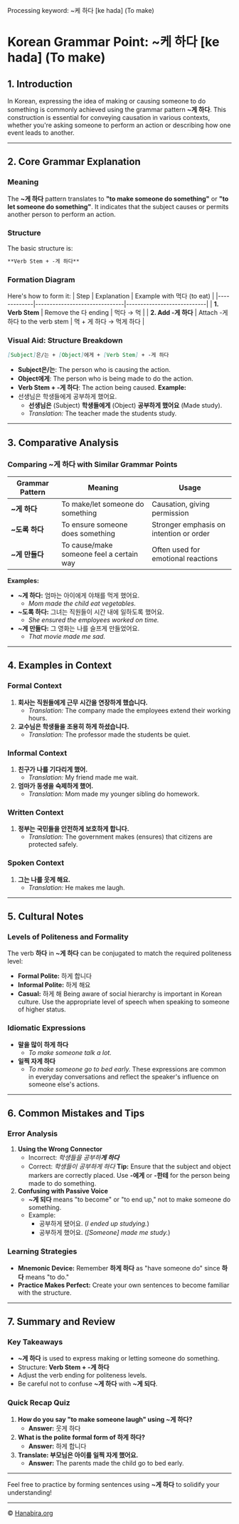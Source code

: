 Processing keyword: ~케 하다 [ke hada] (To make)
# Korean Grammar Point: ~케 하다 [ke hada] (To make)

## 1. Introduction
In Korean, expressing the idea of making or causing someone to do something is commonly achieved using the grammar pattern **~게 하다**. This construction is essential for conveying causation in various contexts, whether you're asking someone to perform an action or describing how one event leads to another.

---
## 2. Core Grammar Explanation
### Meaning
The **~게 하다** pattern translates to **"to make someone do something"** or **"to let someone do something"**. It indicates that the subject causes or permits another person to perform an action.
### Structure
The basic structure is:
```markdown
**Verb Stem + -게 하다**
```
### Formation Diagram
Here's how to form it:
| Step        | Explanation                   | Example with 먹다 (to eat) |
|-------------|-------------------------------|----------------------------|
| **1. Verb Stem**  | Remove the 다 ending              | 먹다 → 먹               |
| **2. Add -게 하다** | Attach -게 하다 to the verb stem | 먹 + 게 하다 → 먹게 하다    |
### Visual Aid: Structure Breakdown
```markdown
[Subject]은/는 + [Object]에게 + [Verb Stem] + -게 하다
```
- **Subject은/는**: The person who is causing the action.
- **Object에게**: The person who is being made to do the action.
- **Verb Stem + -게 하다**: The action being caused.
**Example:**
- 선생님은 학생들에게 공부하게 했어요.
  - **선생님은** (Subject) **학생들에게** (Object) **공부하게 했어요** (Made study).
  - *Translation:* The teacher made the students study.
---
## 3. Comparative Analysis
### Comparing **~게 하다** with Similar Grammar Points
| Grammar Pattern    | Meaning                                 | Usage                                   |
|--------------------|-----------------------------------------|-----------------------------------------|
| **~게 하다**      | To make/let someone do something         | Causation, giving permission            |
| **~도록 하다**     | To ensure someone does something        | Stronger emphasis on intention or order |
| **~게 만들다**    | To cause/make someone feel a certain way | Often used for emotional reactions      |
**Examples:**
- **~게 하다:** 엄마는 아이에게 야채를 먹게 했어요.
  - *Mom made the child eat vegetables.*
- **~도록 하다:** 그녀는 직원들이 시간 내에 일하도록 했어요.
  - *She ensured the employees worked on time.*
- **~게 만들다:** 그 영화는 나를 슬프게 만들었어요.
  - *That movie made me sad.*
---
## 4. Examples in Context
### Formal Context
1. **회사는 직원들에게 근무 시간을 연장하게 했습니다.**
   - *Translation:* The company made the employees extend their working hours.
2. **교수님은 학생들을 조용히 하게 하셨습니다.**
   - *Translation:* The professor made the students be quiet.
### Informal Context
1. **친구가 나를 기다리게 했어.**
   - *Translation:* My friend made me wait.
2. **엄마가 동생을 숙제하게 했어.**
   - *Translation:* Mom made my younger sibling do homework.
### Written Context
1. **정부는 국민들을 안전하게 보호하게 합니다.**
   - *Translation:* The government makes (ensures) that citizens are protected safely.
### Spoken Context
1. **그는 나를 웃게 해요.**
   - *Translation:* He makes me laugh.
---
## 5. Cultural Notes
### Levels of Politeness and Formality
The verb **하다** in **~게 하다** can be conjugated to match the required politeness level:
- **Formal Polite:** 하게 합니다
- **Informal Polite:** 하게 해요
- **Casual:** 하게 해
Being aware of social hierarchy is important in Korean culture. Use the appropriate level of speech when speaking to someone of higher status.
### Idiomatic Expressions
- **말을 많이 하게 하다**
  - *To make someone talk a lot.*
- **일찍 자게 하다**
  - *To make someone go to bed early.*
These expressions are common in everyday conversations and reflect the speaker's influence on someone else's actions.
---
## 6. Common Mistakes and Tips
### Error Analysis
1. **Using the Wrong Connector**
   - Incorrect: *학생들을 공부하**게 하다***
   - Correct: *학생들이 공부하게 하다*
   **Tip:** Ensure that the subject and object markers are correctly placed. Use **-에게** or **-한테** for the person being made to do something.
2. **Confusing with Passive Voice**
   - **~게 되다** means "to become" or "to end up," not to make someone do something.
   - Example:
     - 공부하게 됐어요. (*I ended up studying.*)
     - 공부하게 했어요. (*[Someone] made me study.*)
### Learning Strategies
- **Mnemonic Device:** Remember **하게 하다** as "have someone do" since **하다** means "to do."
- **Practice Makes Perfect:** Create your own sentences to become familiar with the structure.
---
## 7. Summary and Review
### Key Takeaways
- **~게 하다** is used to express making or letting someone do something.
- Structure: **Verb Stem + -게 하다**
- Adjust the verb ending for politeness levels.
- Be careful not to confuse **~게 하다** with **~게 되다**.
### Quick Recap Quiz
1. **How do you say "to make someone laugh" using **~게 하다**?**
   - **Answer:** 웃게 하다
2. **What is the polite formal form of 하게 하다?**
   - **Answer:** 하게 합니다
3. **Translate: 부모님은 아이를 일찍 자게 했어요.**
   - **Answer:** The parents made the child go to bed early.
---
Feel free to practice by forming sentences using **~게 하다** to solidify your understanding!

---
© [Hanabira.org](https://hanabira.org)
